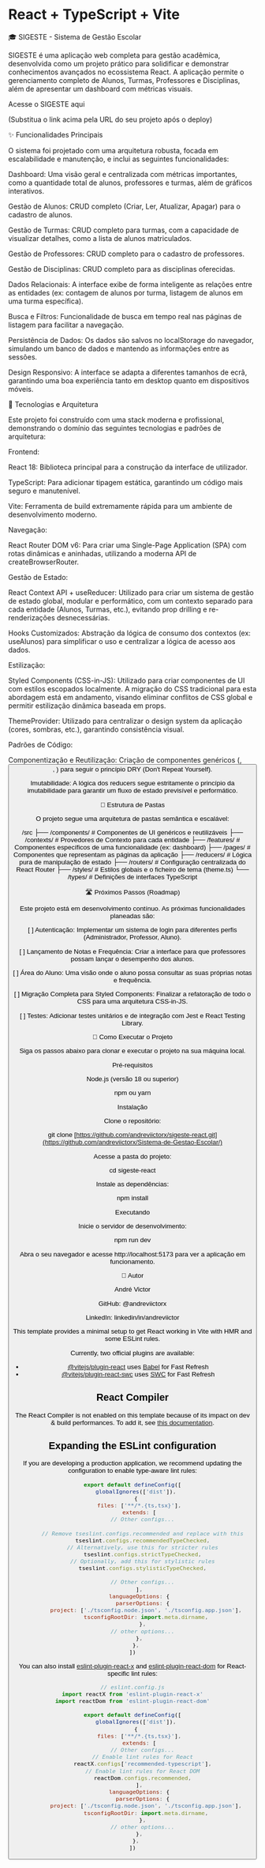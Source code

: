# React + TypeScript + Vite
🎓 SIGESTE - Sistema de Gestão Escolar

SIGESTE é uma aplicação web completa para gestão acadêmica, desenvolvida como um projeto prático para solidificar e demonstrar conhecimentos avançados no ecossistema React. A aplicação permite o gerenciamento completo de Alunos, Turmas, Professores e Disciplinas, além de apresentar um dashboard com métricas visuais.

Acesse o SIGESTE aqui

(Substitua o link acima pela URL do seu projeto após o deploy)

✨ Funcionalidades Principais

O sistema foi projetado com uma arquitetura robusta, focada em escalabilidade e manutenção, e inclui as seguintes funcionalidades:

Dashboard: Uma visão geral e centralizada com métricas importantes, como a quantidade total de alunos, professores e turmas, além de gráficos interativos.

Gestão de Alunos: CRUD completo (Criar, Ler, Atualizar, Apagar) para o cadastro de alunos.

Gestão de Turmas: CRUD completo para turmas, com a capacidade de visualizar detalhes, como a lista de alunos matriculados.

Gestão de Professores: CRUD completo para o cadastro de professores.

Gestão de Disciplinas: CRUD completo para as disciplinas oferecidas.

Dados Relacionais: A interface exibe de forma inteligente as relações entre as entidades (ex: contagem de alunos por turma, listagem de alunos em uma turma específica).

Busca e Filtros: Funcionalidade de busca em tempo real nas páginas de listagem para facilitar a navegação.

Persistência de Dados: Os dados são salvos no localStorage do navegador, simulando um banco de dados e mantendo as informações entre as sessões.

Design Responsivo: A interface se adapta a diferentes tamanhos de ecrã, garantindo uma boa experiência tanto em desktop quanto em dispositivos móveis.

🚀 Tecnologias e Arquitetura

Este projeto foi construído com uma stack moderna e profissional, demonstrando o domínio das seguintes tecnologias e padrões de arquitetura:

Frontend:

React 18: Biblioteca principal para a construção da interface de utilizador.

TypeScript: Para adicionar tipagem estática, garantindo um código mais seguro e manutenível.

Vite: Ferramenta de build extremamente rápida para um ambiente de desenvolvimento moderno.

Navegação:

React Router DOM v6: Para criar uma Single-Page Application (SPA) com rotas dinâmicas e aninhadas, utilizando a moderna API de createBrowserRouter.

Gestão de Estado:

React Context API + useReducer: Utilizado para criar um sistema de gestão de estado global, modular e performático, com um contexto separado para cada entidade (Alunos, Turmas, etc.), evitando prop drilling e re-renderizações desnecessárias.

Hooks Customizados: Abstração da lógica de consumo dos contextos (ex: useAlunos) para simplificar o uso e centralizar a lógica de acesso aos dados.

Estilização:

Styled Components (CSS-in-JS): Utilizado para criar componentes de UI com estilos escopados localmente. A migração do CSS tradicional para esta abordagem está em andamento, visando eliminar conflitos de CSS global e permitir estilização dinâmica baseada em props.

ThemeProvider: Utilizado para centralizar o design system da aplicação (cores, sombras, etc.), garantindo consistência visual.

Padrões de Código:

Componentização e Reutilização: Criação de componentes genéricos (<Table />, <Button />, <Card />) para seguir o princípio DRY (Don't Repeat Yourself).

Imutabilidade: A lógica dos reducers segue estritamente o princípio da imutabilidade para garantir um fluxo de estado previsível e performático.

📂 Estrutura de Pastas

O projeto segue uma arquitetura de pastas semântica e escalável:

/src
├── /components/      # Componentes de UI genéricos e reutilizáveis
├── /contexts/        # Provedores de Contexto para cada entidade
├── /features/        # Componentes específicos de uma funcionalidade (ex: dashboard)
├── /pages/           # Componentes que representam as páginas da aplicação
├── /reducers/        # Lógica pura de manipulação de estado
├── /routers/         # Configuração centralizada do React Router
├── /styles/          # Estilos globais e o ficheiro de tema (theme.ts)
└── /types/           # Definições de interfaces TypeScript


🛣️ Próximos Passos (Roadmap)

Este projeto está em desenvolvimento contínuo. As próximas funcionalidades planeadas são:

[ ] Autenticação: Implementar um sistema de login para diferentes perfis (Administrador, Professor, Aluno).

[ ] Lançamento de Notas e Frequência: Criar a interface para que professores possam lançar o desempenho dos alunos.

[ ] Área do Aluno: Uma visão onde o aluno possa consultar as suas próprias notas e frequência.

[ ] Migração Completa para Styled Components: Finalizar a refatoração de todo o CSS para uma arquitetura CSS-in-JS.

[ ] Testes: Adicionar testes unitários e de integração com Jest e React Testing Library.

🏁 Como Executar o Projeto

Siga os passos abaixo para clonar e executar o projeto na sua máquina local.

Pré-requisitos

Node.js (versão 18 ou superior)

npm ou yarn

Instalação

Clone o repositório:

git clone [https://github.com/andreviictorx/sigeste-react.git](https://github.com/andreviictorx/Sistema-de-Gestao-Escolar/)


Acesse a pasta do projeto:

cd sigeste-react


Instale as dependências:

npm install


Executando

Inicie o servidor de desenvolvimento:

npm run dev


Abra o seu navegador e acesse http://localhost:5173 para ver a aplicação em funcionamento.

👤 Autor

André Victor

GitHub: @andreviictorx

LinkedIn: linkedin/in/andreviictor






This template provides a minimal setup to get React working in Vite with HMR and some ESLint rules.

Currently, two official plugins are available:

- [@vitejs/plugin-react](https://github.com/vitejs/vite-plugin-react/blob/main/packages/plugin-react) uses [Babel](https://babeljs.io/) for Fast Refresh
- [@vitejs/plugin-react-swc](https://github.com/vitejs/vite-plugin-react/blob/main/packages/plugin-react-swc) uses [SWC](https://swc.rs/) for Fast Refresh

## React Compiler

The React Compiler is not enabled on this template because of its impact on dev & build performances. To add it, see [this documentation](https://react.dev/learn/react-compiler/installation).

## Expanding the ESLint configuration

If you are developing a production application, we recommend updating the configuration to enable type-aware lint rules:

```js
export default defineConfig([
  globalIgnores(['dist']),
  {
    files: ['**/*.{ts,tsx}'],
    extends: [
      // Other configs...

      // Remove tseslint.configs.recommended and replace with this
      tseslint.configs.recommendedTypeChecked,
      // Alternatively, use this for stricter rules
      tseslint.configs.strictTypeChecked,
      // Optionally, add this for stylistic rules
      tseslint.configs.stylisticTypeChecked,

      // Other configs...
    ],
    languageOptions: {
      parserOptions: {
        project: ['./tsconfig.node.json', './tsconfig.app.json'],
        tsconfigRootDir: import.meta.dirname,
      },
      // other options...
    },
  },
])
```

You can also install [eslint-plugin-react-x](https://github.com/Rel1cx/eslint-react/tree/main/packages/plugins/eslint-plugin-react-x) and [eslint-plugin-react-dom](https://github.com/Rel1cx/eslint-react/tree/main/packages/plugins/eslint-plugin-react-dom) for React-specific lint rules:

```js
// eslint.config.js
import reactX from 'eslint-plugin-react-x'
import reactDom from 'eslint-plugin-react-dom'

export default defineConfig([
  globalIgnores(['dist']),
  {
    files: ['**/*.{ts,tsx}'],
    extends: [
      // Other configs...
      // Enable lint rules for React
      reactX.configs['recommended-typescript'],
      // Enable lint rules for React DOM
      reactDom.configs.recommended,
    ],
    languageOptions: {
      parserOptions: {
        project: ['./tsconfig.node.json', './tsconfig.app.json'],
        tsconfigRootDir: import.meta.dirname,
      },
      // other options...
    },
  },
])
```
